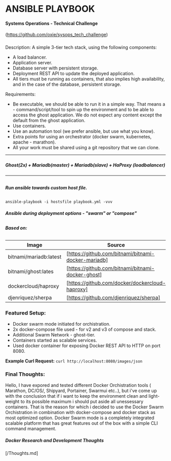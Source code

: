 # ANSIBLE PLAYBOOK
#### **Systems Operations - Technical Challenge** 
(https://github.com/oxie/sysops_tech_challenge)
###
Description:
A simple 3-tier tech stack, using the following components:
- A load balancer.
- Application server.
- Database server with persistent storage.
- Deployment REST API to update the deployed application.
- All tiers must be running as containers, that also implies high availability, and in the case of the database, persistent storage.

Requirements:
 - Be executable, we should be able to run it in a simple way. That means a  - command/script/tool to spin up the environment and to be able to access the ghost application. We do not expect any content except the default from the ghost application.
 - Use containers.
 - Use an automation tool (we prefer ansible, but use what you know).
 - Extra points for using an orchestrator (docker swarm, kubernetes, apache  - marathon).
 - All your work must be shared using a git repository that we can clone.


---------
###
##### **Ghost(2x) + Mariadb(master) + Mariadb(slave) + HaProxy (loadbalancer)**  
###
###
-------------------
##
##### Run ansible towards custom host file.
##
`ansible-playbook -i hostsfile playbook.yml -vvv`

##### **Ansible during deployment options - "swarm" or "compose"**
###
##

##### ***Based on:***
###
##
| Image| Source|
| ------ | ------ |
| bitnami/mariadb:latest| [https://github.com/bitnami/bitnami-docker-mariadb]  |
| bitnami/ghost:lates| [https://github.com/bitnami/bitnami-docker-ghost] |
| dockercloud/haproxy | [https://github.com/docker/dockercloud-haproxy] |
| djenriquez/sherpa| [https://github.com/djenriquez/sherpa] |


### **Featured Setup:**
- Docker swarm mode initiated for orchistration.
- 2x docker-compose file used  - for v2 and v3 of compose and stack.
- Additional Swarm Network - ghost-tier.
- Containers started as scalable services.
- Used docker container for exposing Docker REST API to HTTP on port 8080.

**Example Curl Request:**
` curl http://localhost:8080/images/json `


### Final Thoughts:
Hello, I have expored and tested different Docker Orchistration tools ( Marathon, DC/OS/, Shipyard, Portainer, Swarmui etc..), but i've come up with the conclusion that if i want to keep the environment clean and light-weight to its possible maximum i should put aside all unessessary containers. That is the reason for which i decided to use the Docker Swarm Orchistration in combination with docker-compose and docker stack as most optimized option. Docker Swarm mode is a completely integrated scalable platform that has great features out of the box with a simple CLI command management.

##### **Docker Research and Development Thoughts** 
[/Thoughts.md]





